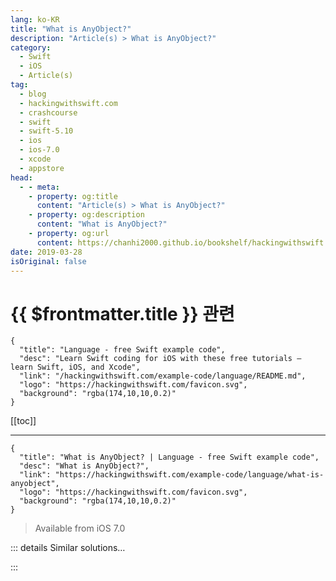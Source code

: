 ```yaml
---
lang: ko-KR
title: "What is AnyObject?"
description: "Article(s) > What is AnyObject?"
category:
  - Swift
  - iOS
  - Article(s)
tag: 
  - blog
  - hackingwithswift.com
  - crashcourse
  - swift
  - swift-5.10
  - ios
  - ios-7.0
  - xcode
  - appstore
head:
  - - meta:
    - property: og:title
      content: "Article(s) > What is AnyObject?"
    - property: og:description
      content: "What is AnyObject?"
    - property: og:url
      content: https://chanhi2000.github.io/bookshelf/hackingwithswift.com/example-code/language/what-is-anyobject.html
date: 2019-03-28
isOriginal: false
---
```


# {{ $frontmatter.title }} 관련

```component VPCard
{
  "title": "Language - free Swift example code",
  "desc": "Learn Swift coding for iOS with these free tutorials – learn Swift, iOS, and Xcode",
  "link": "/hackingwithswift.com/example-code/language/README.md",
  "logo": "https://hackingwithswift.com/favicon.svg",
  "background": "rgba(174,10,10,0.2)"
}
```

[[toc]]

---

```component VPCard
{
  "title": "What is AnyObject? | Language - free Swift example code",
  "desc": "What is AnyObject?",
  "link": "https://hackingwithswift.com/example-code/language/what-is-anyobject",
  "logo": "https://hackingwithswift.com/favicon.svg",
  "background": "rgba(174,10,10,0.2)"
}
```

> Available from iOS 7.0

<!-- TODO: 작성 -->

<!-- 
This is one of those things that sounds obvious in retrospect: `AnyObject` is Swift's way of saying, "I don't mind what type of object you pass in here, it could be a string, it could be a string, it could be a number, it could be an array, or it could be a custom type you defined yourself.

If you were wondering: the reason numbers work even though they clearly aren't objects is because Swift silently *makes* them objects when they need to conform to `AnyObject`. Magic!

-->

::: details Similar solutions…

<!--
/example-code/language/whats-the-difference-between-any-and-anyobject">What’s the difference between Any and AnyObject? 
/example-code/language/how-to-restrict-a-protocol-to-classes">How to restrict a protocol to classes 
/quick-start/concurrency/whats-the-difference-between-actors-classes-and-structs">What’s the difference between actors, classes, and structs? 
/example-code/uikit/how-to-create-a-page-curl-effect-using-uipageviewcontroller">How to create a page curl effect using UIPageViewController 
/example-code/media/how-to-highlight-text-to-speech-words-being-read-using-avspeechsynthesizer">How to highlight text to speech words being read using AVSpeechSynthesizer</a>
-->

:::

